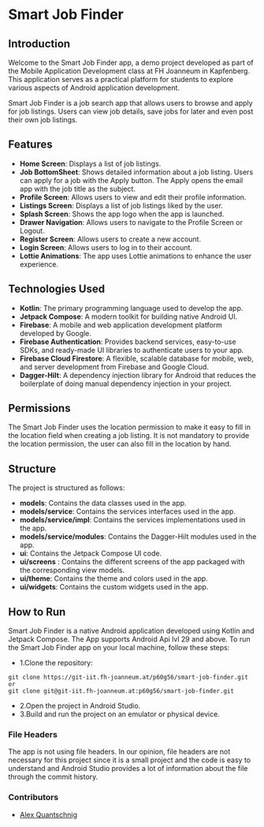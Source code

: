 # Smart Job Finder

## Introduction

Welcome to the Smart Job Finder app, a demo project developed as part of the Mobile Application
Development class at FH Joanneum in Kapfenberg. This application serves as a practical platform for
students to explore various aspects of Android application development.

Smart Job Finder is a job search app that allows users to browse and apply for job listings.
Users can view job details, save jobs for later and even post their own job listings.

## Features

* **Home Screen**: Displays a list of job listings.
* **Job BottomSheet**: Shows detailed information about a job listing. Users can apply for a job
  with the Apply button. The Apply opens the email app with the job title as the subject.
* **Profile Screen**: Allows users to view and edit their profile information.
* **Listings Screen**: Displays a list of job listings liked by the user.
* **Splash Screen**: Shows the app logo when the app is launched.
* **Drawer Navigation**: Allows users to navigate to the Profile Screen or Logout.
* **Register Screen**: Allows users to create a new account.
* **Login Screen**: Allows users to log in to their account.
* **Lottie Animations**: The app uses Lottie animations to enhance the user experience.

## Technologies Used

* **Kotlin**: The primary programming language used to develop the app.
* **Jetpack Compose**: A modern toolkit for building native Android UI.
* **Firebase**: A mobile and web application development platform developed by Google.
* **Firebase Authentication**: Provides backend services, easy-to-use SDKs, and ready-made UI
  libraries to authenticate users to your app.
* **Firebase Cloud Firestore**: A flexible, scalable database for mobile, web, and server
  development from Firebase and Google Cloud.
* **Dagger-Hilt**: A dependency injection library for Android that reduces the
  boilerplate of doing manual dependency injection in your project.

## Permissions

The Smart Job Finder uses the location permission to make it easy to fill in the location field
when creating a job listing. It is not mandatory to provide the location permission, the user can
also fill in the location by hand.

## Structure

The project is structured as follows:

* **models**: Contains the data classes used in the app.
* **models/service**: Contains the services interfaces used in the app.
* **models/service/impl**: Contains the services implementations used in the app.
* **models/service/modules**: Contains the Dagger-Hilt modules used in the app.
* **ui**: Contains the Jetpack Compose UI code.
* **ui/screens** : Contains the different screens of the app packaged with the corresponding view
  models.
* **ui/theme**: Contains the theme and colors used in the app.
* **ui/widgets**: Contains the custom widgets used in the app.

## How to Run

Smart Job Finder is a native Android application developed using Kotlin and Jetpack Compose.
The App supports Android Api lvl 29 and above.
To run the Smart Job Finder app on your local machine, follow these steps:

* 1.Clone the repository:

```
git clone https://git-iit.fh-joanneum.at/p60g56/smart-job-finder.git
or
git clone git@git-iit.fh-joanneum.at:p60g56/smart-job-finder.git
```

* 2.Open the project in Android Studio.
* 3.Build and run the project on an emulator or physical device.

### File Headers

The app is not using file headers. In our opinion, file headers are not necessary for this project
since it is a small project and the code is easy to understand and Android Studio provides a lot of
information about the file through the commit history.

### Contributors

* [Alex Quantschnig](https://git-iit.fh-joanneum.at/p60g56)

